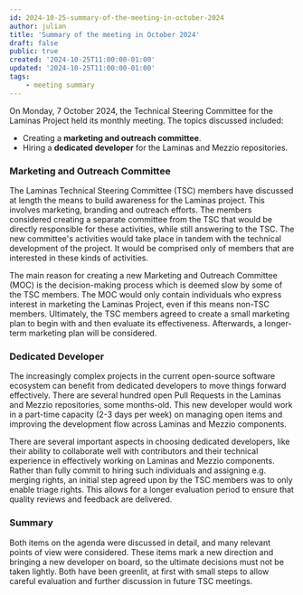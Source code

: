 ```yaml
---
id: 2024-10-25-summary-of-the-meeting-in-october-2024
author: julian
title: 'Summary of the meeting in October 2024'
draft: false
public: true
created: '2024-10-25T11:00:00-01:00'
updated: '2024-10-25T11:00:00-01:00'
tags:
    - meeting summary
---
```


On Monday, 7 October 2024, the Technical Steering Committee for the Laminas Project held its monthly meeting.
The topics discussed included:

- Creating a **marketing and outreach committee**.
- Hiring a **dedicated developer** for the Laminas and Mezzio repositories.

<!--- EXTENDED -->

### Marketing and Outreach Committee

The Laminas Technical Steering Committee (TSC) members have discussed at length the means to build awareness for the Laminas project.
This involves marketing, branding and outreach efforts.
The members considered creating a separate committee from the TSC that would be directly responsible for these activities, while still answering to the TSC.
The new committee's activities would take place in tandem with the technical development of the project.
It would be comprised only of members that are interested in these kinds of activities.

The main reason for creating a new Marketing and Outreach Committee (MOC) is the decision-making process which is deemed slow by some of the TSC members.
The MOC would only contain individuals who express interest in marketing the Laminas Project, even if this means non-TSC members.
Ultimately, the TSC members agreed to create a small marketing plan to begin with and then evaluate its effectiveness.
Afterwards, a longer-term marketing plan will be considered.

### Dedicated Developer

The increasingly complex projects in the current open-source software ecosystem can benefit from dedicated developers to move things forward effectively.
There are several hundred open Pull Requests in the Laminas and Mezzio repositories, some months-old.
This new developer would work in a part-time capacity (2-3 days per week) on managing open items and improving the development flow across Laminas and Mezzio components.

There are several important aspects in choosing dedicated developers, like their ability to collaborate well with contributors and their technical experience in effectively working on Laminas and Mezzio components.
Rather than fully commit to hiring such individuals and assigning e.g. merging rights, an initial step agreed upon by the TSC members was to only enable triage rights.
This allows for a longer evaluation period to ensure that quality reviews and feedback are delivered.

### Summary

Both items on the agenda were discussed in detail, and many relevant points of view were considered.
These items mark a new direction and bringing a new developer on board, so the ultimate decisions must not be taken lightly.
Both have been greenlit, at first with small steps to allow careful evaluation and further discussion in future TSC meetings.
